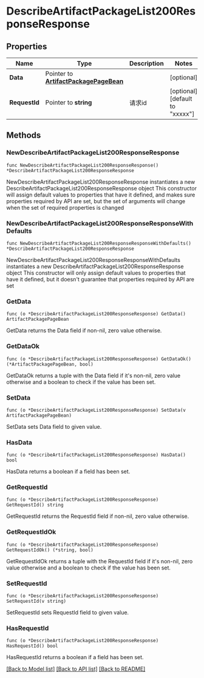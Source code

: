 # DescribeArtifactPackageList200ResponseResponse

## Properties

Name | Type | Description | Notes
------------ | ------------- | ------------- | -------------
**Data** | Pointer to [**ArtifactPackagePageBean**](ArtifactPackagePageBean.md) |  | [optional] 
**RequestId** | Pointer to **string** | 请求id | [optional] [default to "xxxxx"]

## Methods

### NewDescribeArtifactPackageList200ResponseResponse

`func NewDescribeArtifactPackageList200ResponseResponse() *DescribeArtifactPackageList200ResponseResponse`

NewDescribeArtifactPackageList200ResponseResponse instantiates a new DescribeArtifactPackageList200ResponseResponse object
This constructor will assign default values to properties that have it defined,
and makes sure properties required by API are set, but the set of arguments
will change when the set of required properties is changed

### NewDescribeArtifactPackageList200ResponseResponseWithDefaults

`func NewDescribeArtifactPackageList200ResponseResponseWithDefaults() *DescribeArtifactPackageList200ResponseResponse`

NewDescribeArtifactPackageList200ResponseResponseWithDefaults instantiates a new DescribeArtifactPackageList200ResponseResponse object
This constructor will only assign default values to properties that have it defined,
but it doesn't guarantee that properties required by API are set

### GetData

`func (o *DescribeArtifactPackageList200ResponseResponse) GetData() ArtifactPackagePageBean`

GetData returns the Data field if non-nil, zero value otherwise.

### GetDataOk

`func (o *DescribeArtifactPackageList200ResponseResponse) GetDataOk() (*ArtifactPackagePageBean, bool)`

GetDataOk returns a tuple with the Data field if it's non-nil, zero value otherwise
and a boolean to check if the value has been set.

### SetData

`func (o *DescribeArtifactPackageList200ResponseResponse) SetData(v ArtifactPackagePageBean)`

SetData sets Data field to given value.

### HasData

`func (o *DescribeArtifactPackageList200ResponseResponse) HasData() bool`

HasData returns a boolean if a field has been set.

### GetRequestId

`func (o *DescribeArtifactPackageList200ResponseResponse) GetRequestId() string`

GetRequestId returns the RequestId field if non-nil, zero value otherwise.

### GetRequestIdOk

`func (o *DescribeArtifactPackageList200ResponseResponse) GetRequestIdOk() (*string, bool)`

GetRequestIdOk returns a tuple with the RequestId field if it's non-nil, zero value otherwise
and a boolean to check if the value has been set.

### SetRequestId

`func (o *DescribeArtifactPackageList200ResponseResponse) SetRequestId(v string)`

SetRequestId sets RequestId field to given value.

### HasRequestId

`func (o *DescribeArtifactPackageList200ResponseResponse) HasRequestId() bool`

HasRequestId returns a boolean if a field has been set.


[[Back to Model list]](../README.md#documentation-for-models) [[Back to API list]](../README.md#documentation-for-api-endpoints) [[Back to README]](../README.md)



